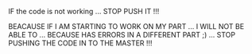 IF the code is not working ... STOP PUSH IT !!!


BEACAUSE IF I AM STARTING TO WORK ON MY PART ... I WILL NOT BE ABLE TO ... BECAUSE HAS ERRORS IN A DIFFERENT PART ;) ... STOP PUSHING THE CODE IN TO THE MASTER !!!
